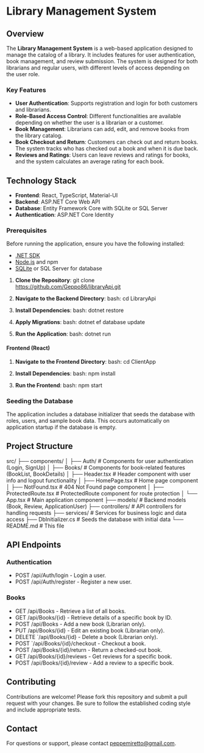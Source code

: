 # Library Management System

## Overview

The **Library Management System** is a web-based application designed to manage the catalog of a library. It includes features for user authentication, book management, and review submission. The system is designed for both librarians and regular users, with different levels of access depending on the user role.

### Key Features

- **User Authentication**: Supports registration and login for both customers and librarians.
- **Role-Based Access Control**: Different functionalities are available depending on whether the user is a librarian or a customer.
- **Book Management**: Librarians can add, edit, and remove books from the library catalog.
- **Book Checkout and Return**: Customers can check out and return books. The system tracks who has checked out a book and when it is due back.
- **Reviews and Ratings**: Users can leave reviews and ratings for books, and the system calculates an average rating for each book.

## Technology Stack

- **Frontend**: React, TypeScript, Material-UI
- **Backend**: ASP.NET Core Web API
- **Database**: Entity Framework Core with SQLite  or SQL Server
- **Authentication**: ASP.NET Core Identity

### Prerequisites

Before running the application, ensure you have the following installed:

- [.NET SDK](https://dotnet.microsoft.com/download)
- [Node.js](https://nodejs.org/) and npm
- [SQLite](https://www.sqlite.org/) or SQL Server for database


1. **Clone the Repository**:
   git clone https://github.com/Geppo86/libraryApi.git


2. **Navigate to the Backend Directory**:
 bash:  cd LibraryApi


3. **Install Dependencies**:
bash:   dotnet restore


4. **Apply Migrations**:
bash:   dotnet ef database update


5. **Run the Application**:
bash:   dotnet run


#### Frontend (React)

1. **Navigate to the Frontend Directory**:
bash:   cd ClientApp

2. **Install Dependencies**:
bash:   npm install


3. **Run the Frontend**:
bash:   npm start

### Seeding the Database

The application includes a database initializer that seeds the database with roles, users, and sample book data. This occurs automatically on application startup if the database is empty.

## Project Structure
src/
├── components/
│   ├── Auth/               # Components for user authentication (Login, SignUp)
│   ├── Books/              # Components for book-related features (BookList, BookDetails)
│   ├── Header.tsx          # Header component with user info and logout functionality
│   ├── HomePage.tsx        # Home page component
│   ├── NotFound.tsx        # 404 Not Found page component
│   ├── ProtectedRoute.tsx  # ProtectedRoute component for route protection
│   └── App.tsx             # Main application component
├── models/                 # Backend models (Book, Review, ApplicationUser)
├── controllers/            # API controllers for handling requests
├── services/               # Services for business logic and data access
├── DbInitializer.cs        # Seeds the database with initial data
└── README.md               # This file


## API Endpoints

### Authentication

- POST /api/Auth/login - Login a user.
- POST /api/Auth/register - Register a new user.

### Books

- GET /api/Books - Retrieve a list of all books.
- GET /api/Books/{id} - Retrieve details of a specific book by ID.
- POST /api/Books - Add a new book (Librarian only).
- PUT /api/Books/{id} - Edit an existing book (Librarian only).
- DELETE `/api/Books/{id} - Delete a book (Librarian only).
- POST `/api/Books/{id}/checkout - Checkout a book.
- POST /api/Books/{id}/return - Return a checked-out book.
- GET /api/Books/{id}/reviews - Get reviews for a specific book.
- POST /api/Books/{id}/review - Add a review to a specific book.

## Contributing

Contributions are welcome! Please fork this repository and submit a pull request with your changes. Be sure to follow the established coding style and include appropriate tests.

## Contact

For questions or support, please contact peppemiretto@gmail.com.

